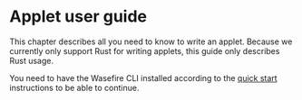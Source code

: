 # Applet user guide

This chapter describes all you need to know to write an applet. Because we currently only support
Rust for writing applets, this guide only describes Rust usage.

You need to have the Wasefire CLI installed according to the [quick start](../quick/index.html)
instructions to be able to continue.
